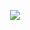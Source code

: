 <p align="center">
  <a href="https://skillicons.dev">
    <img src="https://skillicons.dev/icons?i=git,github,windows,debian,linkedin,bash,html,css,grafana,instagram,linux,raspberrypi,vscode,wordpress" />
  </a>
</p>


<!---
jean-alexandre-galeazzi/jean-alexandre-galeazzi is a ✨ special ✨ repository because its `README.md` (this file) appears on your GitHub profile.
You can click the Preview link to take a look at your changes.
--->
